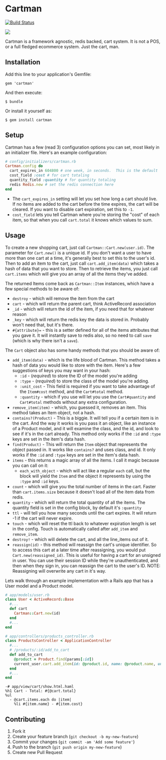 # Cartman
[![Build Status](https://secure.travis-ci.org/willcosgrove/cartman.png)](http://travis-ci.org/willcosgrove/cartman)

![](http://blog.brightcove.com/sites/all/uploads/eric_theodore_cartman_southpark.jpg)

Cartman is a framework agnostic, redis backed, cart system.  It is not a POS, or a full fledged ecommerce system.  Just the cart, man.

## Installation

Add this line to your application's Gemfile:

    gem 'cartman'

And then execute:

    $ bundle

Or install it yourself as:

    $ gem install cartman

## Setup

Cartman has a few (read 3) configuration options you can set, most likely in an initializer file.  Here's an example configuration:

```ruby
# config/initializers/cartman.rb
Cartman.config do
  cart_expires_in 604800 # one week, in seconds.  This is the default
  cost_field :cost # for cart totaling
  quantity_field :quantity # for quantity totaling
  redis Redis.new # set the redis connection here
end
```

- The `cart_expires_in` setting will let you set how long a cart should live.  If no items are added to the cart before the time expires, the cart will be cleared.  If you want to disable cart expiration, set this to `-1`.
- `cost_field` lets you tell Cartman where you're storing the "cost" of each item, so that when you call `cart.total` it knows which values to sum.

## Usage

To create a new shopping cart, just call `Cartman::Cart.new(user.id)`.  The parameter for `Cart.new()` is a unique id.  If you don't want a user to have more than one cart at a time, it's generally best to set this to the user's id.  Then to add an item to the cart, just call `cart.add_item(data)` which takes a hash of data that you want to store.  Then to retrieve the items, you just call `cart.items` which will give you an array of all the items they've added.

The returned Items come back as `Cartman::Item` instances, which have a few special methods to be aware of:

- `destroy` - which will remove the item from the cart
- `cart` - which will return the parent cart, think ActiveRecord association
- `_id` - which will return the id of the item, if you need that for whatever reason
- `_key` - which will return the redis key the data is stored in.  Probably won't need that, but it's there.
- `#{attribute}=` - this is a setter defined for all of the items attributes that you gave it.  It will instantly save to redis also, so no need to call `save` (which is why there isn't a `save`).

The `Cart` object also has some handy methods that you should be aware of:

- `add_item(data)` - which is the life blood of Cartman.  This method takes a hash of data you would like to store with the item.  Here's a few suggestions of keys you may want in your hash:
  - `:id` - (*required*) to store the ID of the model you're adding
  - `:type` - (*required*) to store the class of the model you're adding.
  - `:unit_cost` - This field is required if you want to take advantage of the `Item#cost` method, and the `Cart#total` method.
  - `:quantity` - which if you use will let you use the `Cart#quantity` and `Cart#total` methods without any extra configuration.
- `remove_item(item)` - which, you guessed it, removes an item.  This method takes an Item object, not a hash.
- `contains?(Product)` - This is a biggie.  It will tell you if a certain item is in the cart.  And the way it works is you pass it an object, like an instance of a Product model, and it will examine the class, and the id, and look to see if it's in the cart already.  This method only works if the `:id` and `:type` keys are set in the item's data hash.
- `find(Product)` - This will return the `Item` object that represents the object passed in.  It works like `contains?` and uses class, and id.  It only works if the `:id` and `:type` keys are set in the item's data hash.
- `items` - this returns a magic array of all the items.  I call it magic because you can call on it:
  - `each_with_object` - which will act like a regular `each` call, but the block will yield the `Item` and the object it represents by using the `:type` and `:id` keys.
- `count` - which will give you the total number of items in the cart.  Faster than `cart.items.size` because it doesn't load all of the item data from redis.
- `quantity` - which will return the total quantity of all the items.  The quantity field is set in the config block, by default it's `:quantity`
- `ttl` - will tell you how many seconds until the cart expires.  It will return -1 if the cart will never expire.
- `touch` - which will reset the ttl back to whatever expiration length is set in the config.  Touch is automatically called after `add_item` and `remove_item`.
- `destroy!` - which will delete the cart, and all the line_items out of it.
- `reassign(id)` - this method will reassign the cart's unique identifier.  So to access this cart at a later time after reassigning, you would put `Cart.new(reassigned_id)`.  This is useful for having a cart for an unsigned in user.  You can use their session ID while they're unauthenticated, and then when they sign in, you can reassign the cart to the user's ID.  NOTE: Reassigning will overwrite any cart in it's way.

Lets walk through an example implementation with a Rails app that has a User model and a Product model.

```ruby
# app/models/user.rb
class User < ActiveRecord::Base
  #...
  def cart
    Cartman::Cart.new(id)
  end
  #...
end
```

```ruby
# app/controllers/products_controller.rb
class ProductsController < ApplicationController
  #...
  # /products/:id/add_to_cart
  def add_to_cart
    @product = Product.find(params[:id])
    current_user.cart.add_item(id: @product.id, name: @product.name, unit_cost: @product.cost, cost: @product.cost * params[:quantity], quantity: params[:quantity])
  end
  #...
end
```

```haml
-# app/view/cart/show.html.haml
%h1 Cart - Total: #{@cart.total}
%ul
  - @cart.items.each do |item|
    %li #{item.name} - #{item.cost}
```

## Contributing

1. Fork it
2. Create your feature branch (`git checkout -b my-new-feature`)
3. Commit your changes (`git commit -am 'Add some feature'`)
4. Push to the branch (`git push origin my-new-feature`)
5. Create new Pull Request
